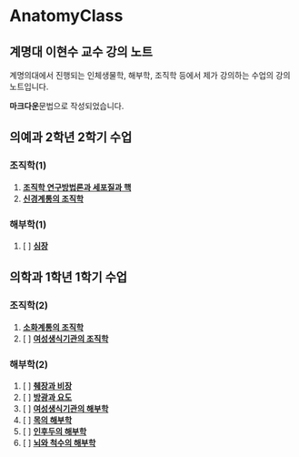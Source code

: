 # AnatomyClass

## 계명대 이현수 교수 강의 노트

계명의대에서 진행되는 인체생물학, 해부학, 조직학 등에서 제가 강의하는 수업의 강의 노트입니다.

**마크다운**문법으로 작성되었습니다.

## 의예과 2학년 2학기 수업

### 조직학(1)

1. [**조직학 연구방법론과 세포질과 핵**](/histology_intro.md)
1. [**신경계통의 조직학**](/neuro_hist.md)

### 해부학(1)

1. [ ] [**심장**](/heart_anato.md)

## 의학과 1학년 1학기 수업

### 조직학(2)

1. [**소화계통의 조직학**](/GI_hist.md)
1. [ ] [**여성생식기관의 조직학**](/fege_hist.md)

### 해부학(2)

1. [ ] [**췌장과 비장**](/pan_anato.md)
1. [ ] [**방광과 요도**](/uro_anato.md)
1. [ ] [**여성생식기관의 해부학**](/fege_anato.md)
1. [ ] [**목의 해부학**](/neck_anato.md)
1. [ ] [**인후두의 해부학**](/lary_anato.md)
1. [ ] [**뇌와 척수의 해부학**](/neuro_anato.md)
